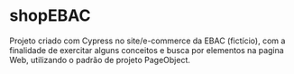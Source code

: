 # shopEBAC

Projeto criado com Cypress no site/e-commerce da EBAC (fictício), com a finalidade de exercitar alguns conceitos e busca por elementos na pagina Web, utilizando o padrão de projeto PageObject.

